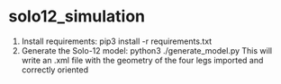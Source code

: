 # solo12_simulation
1. Install requirements: pip3 install -r requirements.txt
2. Generate the Solo-12 model: python3 ./generate_model.py
   This will write an .xml file with the geometry of the four legs imported and correctly oriented
